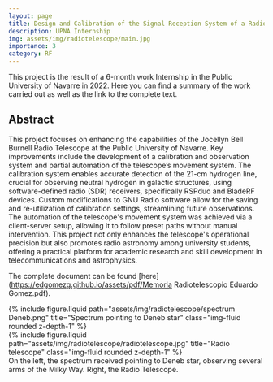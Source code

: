 ```yaml
---
layout: page
title: Design and Calibration of the Signal Reception System of a Radio Telescope
description: UPNA Internship
img: assets/img/radiotelescope/main.jpg
importance: 3
category: RF
---
```


This project is the result of a 6-month work Internship in the Public University of Navarre in 2022. Here you can find a summary of the work carried out as well as the link to the complete text.

## Abstract 

This project focuses on enhancing the capabilities of the Jocellyn Bell Burnell Radio Telescope at the Public University of Navarre. Key improvements include the development of a calibration and observation system and partial automation of the telescope’s movement system. The calibration system enables accurate detection of the 21-cm hydrogen line, crucial for observing neutral hydrogen in galactic structures, using software-defined radio (SDR) receivers, specifically RSPduo and BladeRF devices. Custom modifications to GNU Radio software allow for the saving and re-utilization of calibration settings, streamlining future observations. The automation of the telescope's movement system was achieved via a client-server setup, allowing it to follow preset paths without manual intervention. This project not only enhances the telescope's operational precision but also promotes radio astronomy among university students, offering a practical platform for academic research and skill development in telecommunications and astrophysics.

The complete document can be found [here](https://edgomezg.github.io/assets/pdf/Memoria Radiotelescopio Eduardo Gomez.pdf).

<div class="row justify-content-sm-center">
    <div class="col-sm-8 mt-3 mt-md-0">
        {% include figure.liquid path="assets/img/radiotelescope/spectrum Deneb.png" title="Spectrum pointing to Deneb star" class="img-fluid rounded z-depth-1" %}
    </div>
    <div class="col-sm-4 mt-3 mt-md-0">
        {% include figure.liquid path="assets/img/radiotelescope/radiotelescope.jpg" title="Radio telescope" class="img-fluid rounded z-depth-1" %}
    </div>
</div>
<div class="caption">
    On the left, the spectrum received pointing to Deneb star, observing several arms of the Milky Way. Right, the Radio Telescope.
</div>